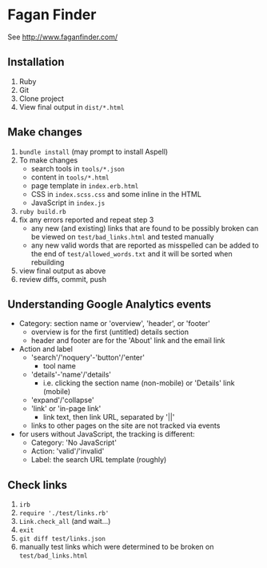 # Fagan Finder

See http://www.faganfinder.com/


## Installation

1. Ruby
2. Git
3. Clone project
4. View final output in `dist/*.html`


## Make changes

1. `bundle install` (may prompt to install Aspell)
2. To make changes
    * search tools in `tools/*.json`
    * content in `tools/*.html`
    * page template in `index.erb.html`
    * CSS in `index.scss.css` and some inline in the HTML
    * JavaScript in `index.js`
3. `ruby build.rb`
4. fix any errors reported and repeat step 3
    * any new (and existing) links that are found to be possibly broken can be viewed on `test/bad_links.html` and tested manually
    * any new valid words that are reported as misspelled can be added to the end of `test/allowed_words.txt` and it will be sorted when rebuilding
5. view final output as above
6. review diffs, commit, push


## Understanding Google Analytics events
* Category: section name or 'overview', 'header', or 'footer'
    * overview is for the first (untitled) details section
    * header and footer are for the 'About' link and the email link
* Action and label
    * 'search'/'noquery'-'button'/'enter'
        * tool name
    * 'details'-'name'/'details'
       * i.e. clicking the section name (non-mobile) or 'Details' link (mobile)
    * 'expand'/'collapse'
    * 'link' or 'in-page link'
        * link text, then link URL, separated by '||'
    * links to other pages on the site are not tracked via events
* for users without JavaScript, the tracking is different:
    * Category: 'No JavaScript'
    * Action: 'valid'/'invalid'
    * Label: the search URL template (roughly)

## Check links
1. `irb`
2. `require './test/links.rb'`
3. `Link.check_all` (and wait...)
4. `exit`
5. `git diff test/links.json`
6. manually test links which were determined to be broken on `test/bad_links.html`